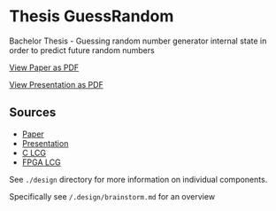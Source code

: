 # Thesis GuessRandom

Bachelor Thesis - Guessing random number generator
internal state in order to predict future random numbers

[View Paper as PDF](https://thesis-guessrandom.netlify.app/thesis-guessrandom.pdf)

[View Presentation as PDF](https://thesis-guessrandom.netlify.app/thesis-guessrandom-presentation.pdf)

## Sources

* [Paper](./paper/guessrandom.tex)
* [Presentation](./present/present.tex)
* [C LCG](./c_lcg/src/c_lcg.c)
* [FPGA LCG](./fpga_lcg/src/lcg.v)


See `./design` directory for more information on individual components.

Specifically see `/.design/brainstorm.md` for an overview
